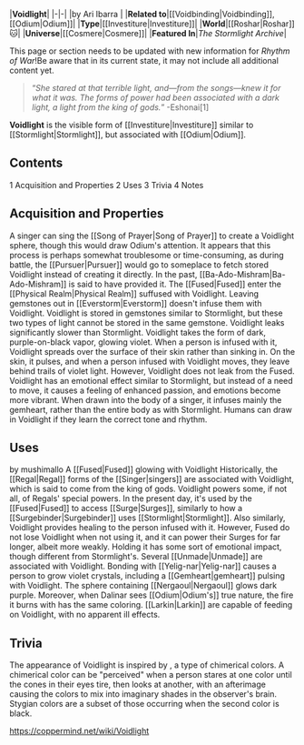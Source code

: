|**Voidlight**|
|-|-|
|by  Ari Ibarra |
|**Related to**|[[Voidbinding\|Voidbinding]], [[Odium\|Odium]]|
|**Type**|[[Investiture\|Investiture]]|
|**World**|[[Roshar\|Roshar]]🐱︎|
|**Universe**|[[Cosmere\|Cosmere]]|
|**Featured In**|*The Stormlight Archive*|

This page or section needs to be updated with new information for *Rhythm of War*!Be aware that in its current state, it may not include all additional content yet.

>“*She stared at that terrible light, and—from the songs—knew it for what it was. The forms of power had been associated with a dark light, a light from the king of gods.*”
\-Eshonai[1]


**Voidlight** is the visible form of [[Investiture\|Investiture]] similar to [[Stormlight\|Stormlight]], but associated with [[Odium\|Odium]].

## Contents

1 Acquisition and Properties
2 Uses
3 Trivia
4 Notes


## Acquisition and Properties
A singer can sing the [[Song of Prayer\|Song of Prayer]] to create a Voidlight sphere, though this would draw Odium's attention. It appears that this process is perhaps somewhat troublesome or time-consuming, as during battle, the [[Pursuer\|Pursuer]] would go to someplace to fetch stored Voidlight instead of creating it directly. In the past, [[Ba-Ado-Mishram\|Ba-Ado-Mishram]] is said to have provided it. The [[Fused\|Fused]] enter the [[Physical Realm\|Physical Realm]] suffused with Voidlight. Leaving gemstones out in [[Everstorm\|Everstorm]] doesn't infuse them with Voidlight.
Voidlight is stored in gemstones similar to Stormlight, but these two types of light cannot be stored in the same gemstone. Voidlight leaks significantly slower than Stormlight.
Voidlight takes the form of dark, purple-on-black vapor, glowing violet. When a person is infused with it, Voidlight spreads over the surface of their skin rather than sinking in. On the skin, it pulses, and when a person infused with Voidlight moves, they leave behind trails of violet light. However, Voidlight does not leak from the Fused.
Voidlight has an emotional effect similar to Stormlight, but instead of a need to move, it causes a feeling of enhanced passion, and emotions become more vibrant. When drawn into the body of a singer, it infuses mainly the gemheart, rather than the entire body as with Stormlight. Humans can draw in Voidlight if they learn the correct tone and rhythm.

## Uses
 by  mushimallo  A [[Fused\|Fused]] glowing with Voidlight
Historically, the [[Regal\|Regal]] forms of the [[Singer\|singers]] are associated with Voidlight, which is said to come from the king of gods. Voidlight powers some, if not all, of Regals' special powers. In the present day, it's used by the [[Fused\|Fused]] to access [[Surge\|Surges]], similarly to how a [[Surgebinder\|Surgebinder]] uses [[Stormlight\|Stormlight]]. Also similarly, Voidlight provides healing to the person infused with it. However, Fused do not lose Voidlight when not using it, and it can power their Surges for far longer, albeit more weakly. Holding it has some sort of emotional impact, though different from Stormlight's.
Several [[Unmade\|Unmade]] are associated with Voidlight. Bonding with [[Yelig-nar\|Yelig-nar]] causes a person to grow violet crystals, including a [[Gemheart\|gemheart]] pulsing with Voidlight. The sphere containing [[Nergaoul\|Nergaoul]] glows dark purple. Moreover, when Dalinar sees [[Odium\|Odium's]] true nature, the fire it burns with has the same coloring.
[[Larkin\|Larkin]] are capable of feeding on Voidlight, with no apparent ill effects.

## Trivia
The appearance of Voidlight is inspired by , a type of chimerical colors. A chimerical color can be "perceived" when a person stares at one color until the cones in their eyes tire, then looks at another, with an afterimage causing the colors to mix into imaginary shades in the observer's brain. Stygian colors are a subset of those occurring when the second color is black.


https://coppermind.net/wiki/Voidlight